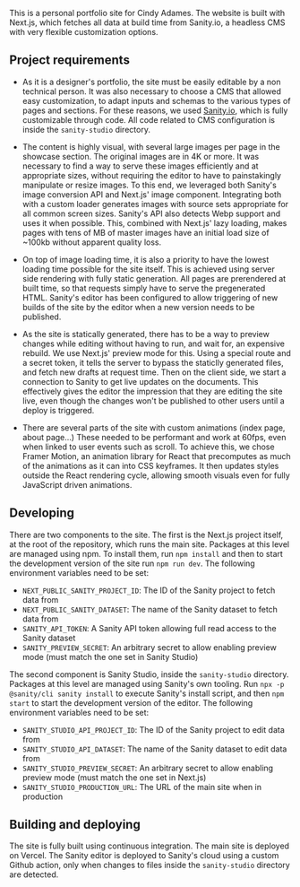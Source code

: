 This is a personal portfolio site for Cindy Adames. The website is built with Next.js, which fetches all data at build time from Sanity.io, a headless CMS with very flexible customization options.

## Project requirements

- As it is a designer's portfolio, the site must be easily editable by a non technical person. It was also necessary to choose a CMS that allowed easy customization, to adapt inputs and schemas to the various types of pages and sections. For these reasons, we used [Sanity.io](https://www.sanity.io/get-started/1), which is fully customizable through code. All code related to CMS configuration is inside the `sanity-studio` directory.

- The content is highly visual, with several large images per page in the showcase section. The original images are in 4K or more. It was necessary to find a way to serve these images efficiently and at appropriate sizes, without requiring the editor to have to painstakingly manipulate or resize images. To this end, we leveraged both Sanity's image conversion API and Next.js' image component. Integrating both with a custom loader generates images with source sets appropriate for all common screen sizes. Sanity's API also detects Webp support and uses it when possible. This, combined with Next.js' lazy loading, makes pages with tens of MB of master images have an initial load size of ~100kb without apparent quality loss.

- On top of image loading time, it is also a priority to have the lowest loading time possible for the site itself. This is achieved using server side rendering with fully static generation. All pages are prerendered at built time, so that requests simply have to serve the pregenerated HTML. Sanity's editor has been configured to allow triggering of new builds of the site by the editor when a new version needs to be published.

- As the site is statically generated, there has to be a way to preview changes while editing without having to run, and wait for, an expensive rebuild. We use Next.js' preview mode for this. Using a special route and a secret token, it tells the server to bypass the staticlly generated files, and fetch new drafts at request time. Then on the client side, we start a connection to Sanity to get live updates on the documents. This effectively gives the editor the impression that they are editing the site live, even though the changes won't be published to other users until a deploy is triggered.

- There are several parts of the site with custom animations (index page, about page...) These needed to be performant and work at 60fps, even when linked to user events such as scroll. To achieve this, we chose Framer Motion, an animation library for React that precomputes as much of the animations as it can into CSS keyframes. It then updates styles outside the React rendering cycle, allowing smooth visuals even for fully JavaScript driven animations.

## Developing

There are two components to the site. The first is the Next.js project itself, at the root of the repository, which runs the main site. Packages at this level are managed using npm. To install them, run `npm install` and then to start the development version of the site run `npm run dev`. The following environment variables need to be set:

- `NEXT_PUBLIC_SANITY_PROJECT_ID`: The ID of the Sanity project to fetch data from
- `NEXT_PUBLIC_SANITY_DATASET`: The name of the Sanity dataset to fetch data from
- `SANITY_API_TOKEN`: A Sanity API token allowing full read access to the Sanity dataset
- `SANITY_PREVIEW_SECRET`: An arbitrary secret to allow enabling preview mode (must match the one set in Sanity Studio)

The second component is Sanity Studio, inside the `sanity-studio` directory. Packages at this level are managed using Sanity's own tooling. Run `npx -p @sanity/cli sanity install` to execute Sanity's install script, and then `npm start` to start the development version of the editor. The following environment variables need to be set:

- `SANITY_STUDIO_API_PROJECT_ID`: The ID of the Sanity project to edit data from
- `SANITY_STUDIO_API_DATASET`: The name of the Sanity dataset to edit data from
- `SANITY_STUDIO_PREVIEW_SECRET`: An arbitrary secret to allow enabling preview mode (must match the one set in Next.js)
- `SANITY_STUDIO_PRODUCTION_URL`: The URL of the main site when in production

## Building and deploying

The site is fully built using continuous integration. The main site is deployed on Vercel. The Sanity editor is deployed to Sanity's cloud using a custom Github action, only when changes to files inside the `sanity-studio` directory are detected.
